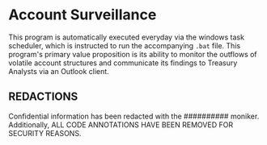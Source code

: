 # Account Surveillance
This program is automatically executed everyday via the windows task scheduler, which is instructed to run the accompanying `.bat` file. This program's primary value proposition is its ability to monitor the outflows of volatile account structures and communicate its findings to Treasury Analysts via an Outlook client.

## REDACTIONS
Confidential information has been redacted with the ########## moniker. Additionally, ALL CODE ANNOTATIONS HAVE BEEN REMOVED FOR SECURITY REASONS.
